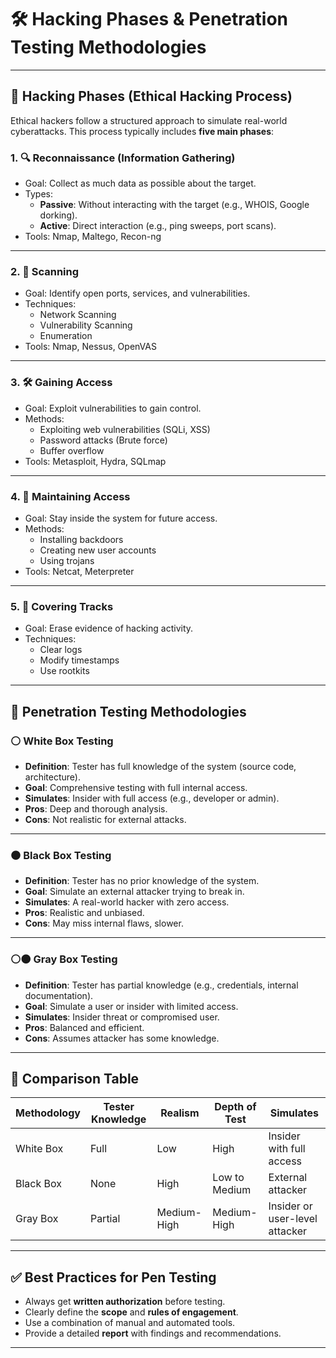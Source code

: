# 🛠️ Hacking Phases & Penetration Testing Methodologies

---

## 🧨 Hacking Phases (Ethical Hacking Process)

Ethical hackers follow a structured approach to simulate real-world cyberattacks. This process typically includes **five main phases**:

### 1. 🔍 **Reconnaissance (Information Gathering)**
- Goal: Collect as much data as possible about the target.
- Types:
  - **Passive**: Without interacting with the target (e.g., WHOIS, Google dorking).
  - **Active**: Direct interaction (e.g., ping sweeps, port scans).
- Tools: Nmap, Maltego, Recon-ng

---

### 2. 🧭 **Scanning**
- Goal: Identify open ports, services, and vulnerabilities.
- Techniques:
  - Network Scanning
  - Vulnerability Scanning
  - Enumeration
- Tools: Nmap, Nessus, OpenVAS

---

### 3. 🛠️ **Gaining Access**
- Goal: Exploit vulnerabilities to gain control.
- Methods:
  - Exploiting web vulnerabilities (SQLi, XSS)
  - Password attacks (Brute force)
  - Buffer overflow
- Tools: Metasploit, Hydra, SQLmap

---

### 4. 🔐 **Maintaining Access**
- Goal: Stay inside the system for future access.
- Methods:
  - Installing backdoors
  - Creating new user accounts
  - Using trojans
- Tools: Netcat, Meterpreter

---

### 5. 🧹 **Covering Tracks**
- Goal: Erase evidence of hacking activity.
- Techniques:
  - Clear logs
  - Modify timestamps
  - Use rootkits

---

## 🧪 Penetration Testing Methodologies

### ⚪ White Box Testing

- **Definition**: Tester has full knowledge of the system (source code, architecture).
- **Goal**: Comprehensive testing with full internal access.
- **Simulates**: Insider with full access (e.g., developer or admin).
- **Pros**: Deep and thorough analysis.
- **Cons**: Not realistic for external attacks.

---

### ⚫ Black Box Testing

- **Definition**: Tester has no prior knowledge of the system.
- **Goal**: Simulate an external attacker trying to break in.
- **Simulates**: A real-world hacker with zero access.
- **Pros**: Realistic and unbiased.
- **Cons**: May miss internal flaws, slower.

---

### ⚪⚫ Gray Box Testing

- **Definition**: Tester has partial knowledge (e.g., credentials, internal documentation).
- **Goal**: Simulate a user or insider with limited access.
- **Simulates**: Insider threat or compromised user.
- **Pros**: Balanced and efficient.
- **Cons**: Assumes attacker has some knowledge.

---

## 🧾 Comparison Table

| Methodology | Tester Knowledge       | Realism      | Depth of Test | Simulates                 |
|-------------|------------------------|--------------|---------------|---------------------------|
| White Box   | Full                   | Low          | High          | Insider with full access  |
| Black Box   | None                   | High         | Low to Medium | External attacker         |
| Gray Box    | Partial                | Medium-High  | Medium-High   | Insider or user-level attacker |

---

## ✅ Best Practices for Pen Testing

- Always get **written authorization** before testing.
- Clearly define the **scope** and **rules of engagement**.
- Use a combination of manual and automated tools.
- Provide a detailed **report** with findings and recommendations.

---

